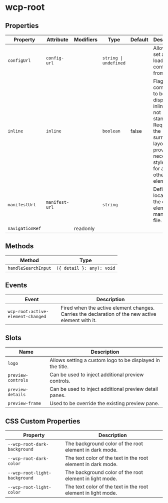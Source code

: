 # wcp-root

## Properties

| Property        | Attribute      | Modifiers | Type                  | Default | Description                                      |
|-----------------|----------------|-----------|-----------------------|---------|--------------------------------------------------|
| `configUrl`     | `config-url`   |           | `string \| undefined` |         | Allows to set a url to load a config file from.  |
| `inline`        | `inline`       |           | `boolean`             | false   | Flags the component to be displayed inline and not standalone. Requires the surrounding<br />layout to provide the necessary styles like for any other block element. |
| `manifestUrl`   | `manifest-url` |           | `string`              |         | Defines the location of the custom element manifest file. |
| `navigationRef` |                | readonly  |                       |         |                                                  |

## Methods

| Method              | Type                      |
|---------------------|---------------------------|
| `handleSearchInput` | `({ detail }: any): void` |

## Events

| Event                             | Description                                      |
|-----------------------------------|--------------------------------------------------|
| `wcp-root:active-element-changed` | Fired when the active element changes. Carries the declaration of the new active element with it. |

## Slots

| Name               | Description                                      |
|--------------------|--------------------------------------------------|
| `logo`             | Allows setting a custom logo to be displayed in the title. |
| `preview-controls` | Can be used to inject additional preview controls. |
| `preview-details`  | Can be used to inject additional preview detail panes. |
| `preview-frame`    | Used to be override the existing preview pane.   |

## CSS Custom Properties

| Property                      | Description                                      |
|-------------------------------|--------------------------------------------------|
| `--wcp-root-dark-background`  | The background color of the root element in dark mode. |
| `--wcp-root-dark-color`       | The text color of the text in the root element in dark mode. |
| `--wcp-root-light-background` | The background color of the root element in light mode. |
| `--wcp-root-light-color`      | The text color of the text in the root element in light mode. |
